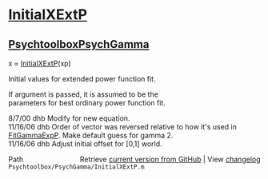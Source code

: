 # [InitialXExtP](InitialXExtP)
## [Psychtoolbox](Psychtoolbox)[PsychGamma](PsychGamma)

x = [InitialXExtP](InitialXExtP)(xp)  
  
Initial values for extended power function fit.  
  
If argument is passed, it is assumed to be the  
parameters for best ordinary power function fit.  
  
8/7/00   dhb  Modify for new equation.  
11/16/06 dhb  Order of vector was reversed relative to how it's used in  
              [FitGammaExpP](FitGammaExpP).  Make default guess for gamma 2.  
11/16/06 dhb  Adjust initial offset for [0,1] world.  




<div class="code_header" style="text-align:right;">
  <span style="float:left;">Path&nbsp;&nbsp;</span> <span class="counter">Retrieve <a href=
  "https://raw.github.com/Psychtoolbox-3/Psychtoolbox-3/beta/Psychtoolbox/PsychGamma/InitialXExtP.m">current version from GitHub</a> | View <a href=
  "https://github.com/Psychtoolbox-3/Psychtoolbox-3/commits/beta/Psychtoolbox/PsychGamma/InitialXExtP.m">changelog</a></span>
</div>
<div class="code">
  <code>Psychtoolbox/PsychGamma/InitialXExtP.m</code>
</div>

